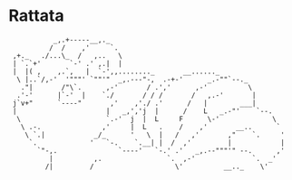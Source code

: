 # Rattata
               _,.+-----__,._
              /  /    ,'     `.
     ,+._   ./...\_  /   ,..   \
     | `.`+'       `-' .' ,.|  |
     |  |( ,    ,.`,   |  `-',,........_       __......_
      \ |..`/,-'  '"""' `""'"  _,.---"-,  .-+-'      _.-""`--._
       ."|       /"\`.      ,-'       / .','      ,-'          \
      .'-'      |`-'  |    `./       / / /       /   ,.-'       |
     j`v+"      `----"       ,'    ,'./ .'      /   |        ___|
     |                      |   _,','j  |      /    L   _.-"'    `--.
      \                     `.-'  j  |  L     F      \-'             \
       \ .-.               ,'     |  L   .    /    ,'       __..      `
        \ `.|            _/_      '   \  |   /   ,'       ,"    `.     '
         `.             '   `-.    `.__| |  /  ,'         |            |
           `"-,.               `----'   `-.' .'   _,.--"""'" --.      ,'
              |          ,.                `.  ,-'              `.  _'
             /|         /                    \'          __.._    \'
